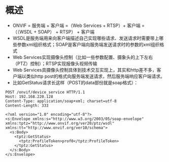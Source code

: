 # 概述
- ONVIF = 服务端 + 客户端 =（Web Services + RTSP）+ 客户端 = （（WSDL + SOAP） + RTSP） + 客户端
- WSDL是服务端用来向客户端描述自己实现哪些请求、发送请求时需要带上哪些参数xml组织格式；SOAP是客户端向服务端发送请求时的参数的xml组织格式
- Web Services实现摄像头控制（比如一些参数配置、摄象头的上下左右（PTZ）控制）；RTSP实现报像头视频传输
- Web Services具摄像头控制具体到技术交互实现上，其实和http差不多，客户端以类似http post的格式向服务端发送请求，然后服务端响应客户端请求。
- 比如GetStatus请求长这样（POST的data部份就是soap格式）：
```
POST /onvif/device_service HTTP/1.1
Host: 192.168.220.128
Content-Type: application/soap+xml; charset=utf-8
Content-Length: 333

<?xml version="1.0" encoding="utf-8"?>
<s:Envelope xmlns:s="http://www.w3.org/2003/05/soap-envelope" xmlns:tptz="http://www.onvif.org/ver20/ptz/wsdl" xmlns:tt="http://www.onvif.org/ver10/schema">
  <s:Body>
    <tptz:GetStatus>
      <tptz:ProfileToken>prof0</tptz:ProfileToken>
    </tptz:GetStatus>
  </s:Body>
</s:Envelope>
```
